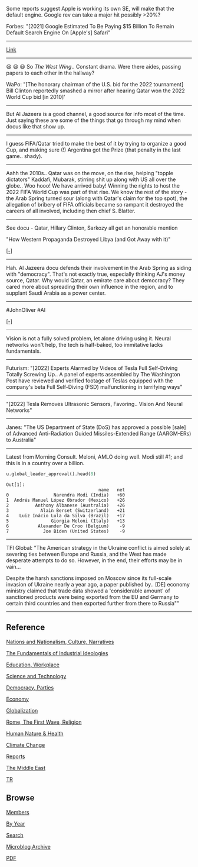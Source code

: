 
Some reports suggest Apple is working its own SE, will make that the
default engine. Google rev can take a major hit possibly >20%?

Forbes: "[2021] Google Estimated To Be Paying $15 Billion To Remain
Default Search Engine On [Apple's] Safari"

---

[Link](https://drive.google.com/uc?export=view&id=14Fl6uV19HHddajmfakTs2RfRXutp_2l4)

---

😆 😆 😆 So *The West Wing*.. Constant drama. Were there aides,
passing papers to each other in the hallway?

WaPo: "[The honorary chairman of the U.S. bid for the 2022 tournament]
Bill Clinton reportedly smashed a mirror after hearing Qatar won the
2022 World Cup bid [in 2010]'

---

But Al Jazeera is a good channel, a good source for info most of the
time. Just saying these are some of the things that go through my mind
when docus like that show up.

---

I guess FIFA/Qatar tried to make the best of it by trying to organize
a good Cup, and making sure (!) Argentina got the Prize (that penalty
in the last game.. shady).

---

Aahh the 2010s.. Qatar was on the move, on the rise, helping "topple
dictators" Kaddafi, Mubarak, stirring shit up along with US all over
the globe.. Woo hooo! We have arrived baby! Winning the rights to host
the 2022 FIFA World Cup was part of that rise. We know the rest of the
story - the Arab Spring turned sour (along with Qatar's claim for the
top spot), the allegation of bribery of FIFA officials became so
rampant it destroyed the careers of all involved, including then chief
S. Blatter. 

---

See docu - Qatar, Hillary Clinton, Sarkozy all get an honorable mention

"How Western Propaganda Destroyed Libya (and Got Away with it)"

[[-]](https://youtu.be/K_qpiujkqhU?t=115)

---

Hah. Al Jazeera docu defends their involvement in the Arab Spring as
siding with "democracy". That's not exactly true, especially thinking
AJ's money source, Qatar. Why would Qatar, an emirate care about
democracy?  They cared more about spreading their own influence in the
region, and to supplant Saudi Arabia as a power center.

---

\#JohnOliver \#AI

[[-]](https://youtu.be/Sqa8Zo2XWc4?t=910)

---

Vision is not a fully solved problem, let alone driving using
it. Neural networks won't help, the tech is half-baked, too immitative
lacks fundamentals.

---

Futurism: "[2022] Experts Alarmed by Videos of Tesla Full Self-Driving
Totally Screwing Up.. A panel of experts assembled by The Washington
Post have reviewed and verified footage of Teslas equipped with the
company's beta Full Self-Diving (FSD) malfunctioning in terrifying
ways"

---

"[2022] Tesla Removes Ultrasonic Sensors, Favoring.. Vision And Neural
Networks"

---

Janes: "The US Department of State (DoS) has approved a possible
[sale] of Advanced Anti-Radiation Guided Missiles-Extended Range
(AARGM-ERs) to Australia"

---

Latest from Morning Consult. Meloni, AMLO doing well. Modi still \#1;
and this is in a country over a billion.

```python
u.global_leader_approval().head(8)
```

```text
Out[1]: 
                                   name   net
0                 Narendra Modi (India)   +60
1  Andrés Manuel López Obrador (Mexico)   +26
2          Anthony Albanese (Australia)   +26
3            Alain Berset (Switzerland)   +21
4    Luiz Inácio Lula da Silva (Brazil)   +17
5                Giorgia Meloni (Italy)   +13
6           Alexander De Croo (Belgium)    -9
7             Joe Biden (United States)    -9
```

---

TFI Global: "The American strategy in the Ukraine conflict is aimed
solely at severing ties between Europe and Russia, and the West has
made desperate attempts to do so. However, in the end, their efforts
may be in vain...

Despite the harsh sanctions imposed on Moscow since its full-scale
invasion of Ukraine nearly a year ago, a paper published by.. [DE]
economy ministry claimed that trade data showed a 'considerable
amount' of sanctioned products were being exported from the EU and
Germany to certain third countries and then exported further from
there to Russia""

---

## Reference

[Nations and Nationalism, Culture, Narratives](0119/2013/02/nations-and-nationalism.html)

[The Fundamentals of Industrial Ideologies](0119/2011/04/fundamentals-of-industrial-ideologies.html)

[Education, Workplace](0119/2017/09/education-workplace.html)

[Science and Technology](0119/2018/09/science-technology.html)

[Democracy, Parties](0119/2016/11/democracy.html)

[Economy](2021/01/economy.html)

[Globalization](0119/2018/09/globalization.html)

[Rome, The First Wave, Religion](0119/2017/12/rome.html)

[Human Nature & Health](2020/07/human-nature.html)

[Climate Change](2022/01/climate.html)

[Reports](2021/01/reports.html)

[The Middle East](0119/2019/07/middleeast.html)

[TR](../tr)

## Browse

[Members](2022/08/members.html)

[By Year](years.html)

[Search](search.html)

[Microblog Archive](mbl/index.html)

[PDF](https://drive.google.com/uc?export=view&id=1FSi-1MnqXVq_PVTEXzzflwN8-7h92N_R)
